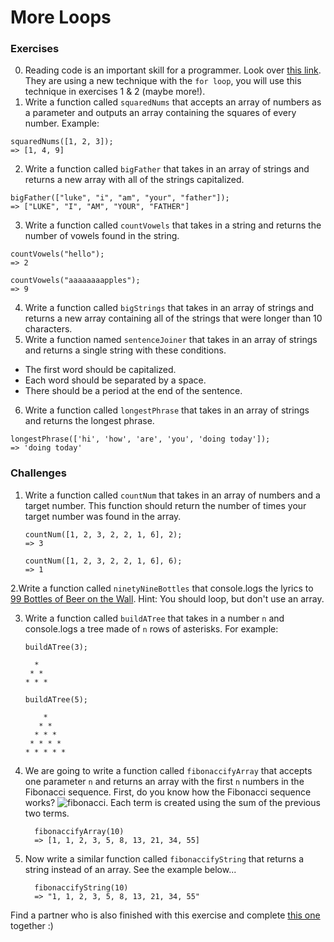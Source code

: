 # More Loops

### Exercises
0. Reading code is an important skill for a programmer. Look over [this link](https://stackoverflow.com/a/12491142/1493453). They are using a new technique with the `for loop`, you will use this technique in exercises 1 & 2 (maybe more!). 
1. Write a function called `squaredNums` that accepts an array of numbers as a parameter and outputs an array containing the squares of every number. Example: 
```
squaredNums([1, 2, 3]);
=> [1, 4, 9]
```
2. Write a function called `bigFather` that takes in an array of strings and returns a new array with all of the strings capitalized. 
```
bigFather(["luke", "i", "am", "your", "father"]);
=> ["LUKE", "I", "AM", "YOUR", "FATHER"]
```
3. Write a function called `countVowels` that takes in a string and returns the number of vowels found in the string. 
```
countVowels("hello"); 
=> 2
```
```
countVowels("aaaaaaaapples"); 
=> 9
```
4. Write a function called `bigStrings` that takes in an array of strings and returns a new array containing all of the strings that were longer than 10 characters. 
5. Write a function named `sentenceJoiner` that takes in an array of strings and returns a single string with these conditions. 
- The first word should be capitalized.  
- Each word should be separated by a space.  
- There should be a period at the end of the sentence.  
6. Write a function called `longestPhrase` that takes in an array of strings and returns the longest phrase. 
```
longestPhrase(['hi', 'how', 'are', 'you', 'doing today']);
=> 'doing today'
```


### Challenges
1. Write a function called `countNum` that takes in an array of numbers and a target number. This function should return the number of times your target number was found in the array. 
    ```
    countNum([1, 2, 3, 2, 2, 1, 6], 2);
    => 3
    ```
    ```
    countNum([1, 2, 3, 2, 2, 1, 6], 6);
    => 1
    ```
2.Write a function called `ninetyNineBottles` that console.logs the lyrics to [99 Bottles of Beer on the Wall](http://www.99-bottles-of-beer.net/lyrics.html). Hint: You should loop, but don't use an array. 

3. Write a function called `buildATree` that takes in a number `n` and console.logs a tree made of `n` rows of asterisks. For example: 
    ``` 
    buildATree(3);  

      *
     * *  
    * * * 
    ```
    ``` 
    buildATree(5);  

        *
       * *  
      * * * 
     * * * * 
    * * * * *  
    ```
4. We are going to write a function called `fibonaccifyArray` that accepts one parameter `n` and returns an array with the first `n` numbers in the Fibonacci sequence. First, do you know how the Fibonacci sequence works? ![fibonacci](https://vignette.wikia.nocookie.net/golden-ratio/images/f/f1/Fibonacci.png/revision/latest?cb=20140624081839). Each term is created using the sum of the previous two terms.
    ```
      fibonaccifyArray(10) 
      => [1, 1, 2, 3, 5, 8, 13, 21, 34, 55]
    ```
5. Now write a similar function called `fibonaccifyString` that returns a string instead of an array. See the example below...
    ```
      fibonaccifyString(10) 
      => "1, 1, 2, 3, 5, 8, 13, 21, 34, 55"
    ```
Find a partner who is also finished with this exercise and complete [this one](https://github.com/codebug-us/NashWD-4Extension) together :)

